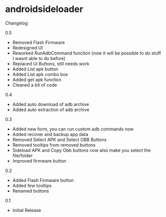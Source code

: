# androidsideloader

Changelog

0.5
 - Removed Flash Firmware
 - Redesigned UI
 - Reworked RunAdbCommand function (now it will be possible to do stuff I wasnt able to do before)
 - Replaced Ui Buttons, still needs work
 - Added List apk button
 - Added List apk combo box
 - Added get apk function
 - Cleaned a bit of code

0.4
 - Added auto download of adb archive
 - Added auto extraction of adb archive

0.3
 - Added new form, you can run custom adb commands now
 - Added recover and backup app data
 - Removed Select APK and Select OBB Buttons
 - Removed tooltips from removed buttons
 - Sideload APK and Copy Obb buttons now also make you select the file/folder
 - Improved firmware button

0.2
 - Added Flash Firmware button
 - Added few tooltips
 - Renamed buttons

0.1
- Initial Release
